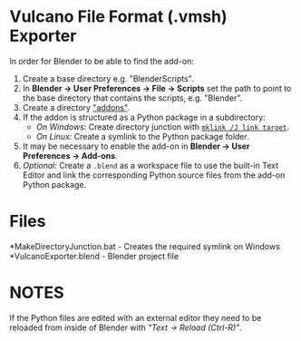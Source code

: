 Vulcano File Format (.vmsh) Exporter
====
In order for Blender to be able to find the add-on:
1. Create a base directory e.g. "BlenderScripts".
2. In **Blender -> User Preferences -> File -> Scripts** set the path to point to the base directory that contains the scripts, e.g. "Blender".
3. Create a directory ["addons"][1].
4. If the addon is structured as a Python package in a subdirectory:
   * *On Windows:* Create directory junction with  [`mklink /J link target`][2].
   * *On Linux:* Create a symlink to the Python package folder.
5. It may be necessary to enable the add-on in **Blender -> User Preferences -> Add-ons**.
6. *Optional:* Create a `.blend` as a workspace file to use the built-in Text Editor and link the corresponding Python source files from the add-on Python package.

[1]: https://docs.blender.org/manual/en/dev/preferences/file.html#scripts-path
[2]: https://ss64.com/nt/mklink.html

Files
====
*MakeDirectoryJunction.bat - Creates the required symlink on Windows
*VulcanoExporter.blend - Blender project file

NOTES
====
If the Python files are edited with an external editor they need to be reloaded from inside of Blender with *"Text -> Reload (Ctrl-R)"*.